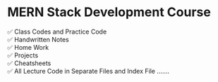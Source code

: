 # MERN Stack Development Course

✅ Class Codes and Practice Code <br>
✅ Handwritten Notes  <br>
✅ Home Work <br>
✅ Projects <br>
✅ Cheatsheets <br>
✅ All Lecture Code in Separate Files and Index File .......
